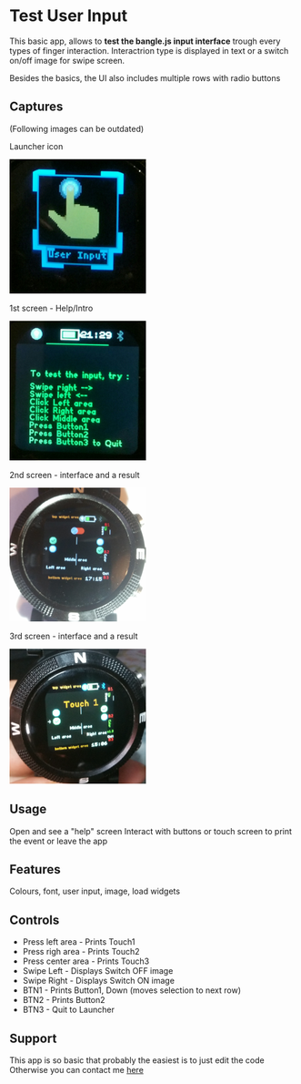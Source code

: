 # Test User Input

This basic app, allows to **test the bangle.js input interface** trough every types of finger interaction. 
Interactrion type is displayed in text or a switch on/off image for swipe screen. 

Besides the basics, the UI also includes multiple rows with radio buttons


## Captures

(Following images can be outdated)

Launcher icon

![](testUserInput_ss0.png)

1st screen - Help/Intro

![](testUserInput_ss1.png)

2nd screen - interface and a result

![](testUserInput_ss2.png)

3rd screen - interface and a result

![](testUserInput_ss3.png)


## Usage

Open and see a "help" screen 
Interact with buttons or touch screen to print the event or leave the app

## Features

Colours, font, user input, image, load widgets


## Controls
 - Press left area - Prints Touch1
 - Press righ area - Prints Touch2 
 - Press center area - Prints Touch3
 - Swipe Left - Displays Switch OFF image
 - Swipe Right - Displays Switch ON image
 - BTN1 - Prints Button1, Down (moves selection to next row)
 - BTN2 - Prints Button2
 - BTN3 - Quit to Launcher


## Support

This app is so basic that probably the easiest is to just edit the code 
Otherwise you can contact me [here](https://github.com/dapgo)